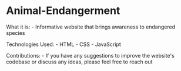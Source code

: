 # Animal-Endangerment
What it is: 
    - Informative website that brings awareness to endangered species

Technologies Used: 
    - HTML
    - CSS
    - JavaScript

Contributions:
    - If you have any suggestions to improve the website's codebase or discuss any ideas, please feel free to reach out 